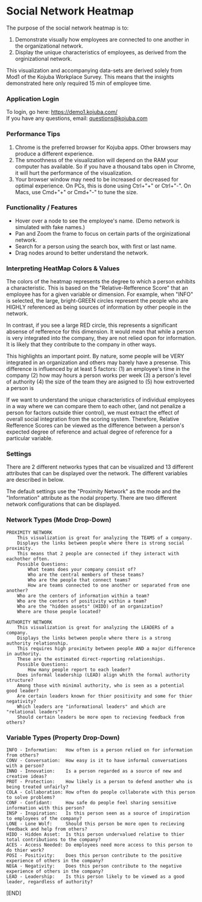 # Social Network Heatmap
  
The purpose of the social network heatmap is to:
1. Demonstrate visually how employees are connected to one another in the organizational network.
2. Display the unique characteristics of employees, as derived from the orginizational network.
  
This visualization and accompanying data-sets are derived solely from Mod1 of the Kojuba Workplace Survey. This means that the insights demonstrated here only required 15 min of employee time.  
  
### Application Login
To login, go here: https://demo1.kojuba.com/  
If you have any questions, email: questions@kojuba.com  
  
### Performance Tips
1. Chrome is the preferred browser for Kojuba apps. Other browsers may produce a different experience. 
2. The smoothness of the visualization will depend on the RAM your computer has available. So if you have a thousand tabs open in Chrome, it will hurt the performance of the visualization.
2. Your browser window may need to be increased or decreased for optimal experience. On PCs, this is done using Ctrl+"+" or Ctrl+"-". On Macs, use Cmd+"+" or Cmd+"-" to tune the size.

### Functionality / Features
- Hover over a node to see the employee's name. (Demo network is simulated with fake names.)
- Pan and Zoom the frame to focus on certain parts of the orginizational network.
- Search for a person using the search box, with first or last name.
- Drag nodes around to better understand the network.

### Interpreting HeatMap Colors & Values
The colors of the heatmap represents the degree to which a person exhibits a characteristic. This is based on the "Relative-Refference Score" that an employee has for a given variable or dimension. For example, when "INFO" is selected, the large, bright-GREEN circles represent the people who are HIGHLY referenced as being sources of information by other people in the network. 
  
In contrast, if you see a large RED circle, this represents a significant absense of refference for this dimension. It would mean that while a person is very integrated into the company, they are not relied opon for information. It is likely that they contribute to the company in other ways. 
  
This highlights an important point. By nature, some people will be VERY integrated in an organization and others may barely have a presense. This difference is influenced by at least 5 factors:
(1) an employee's time in the company
(2) how may hours a person works per week
(3) a person's level of authority
(4) the size of the team they are asigned to
(5) how extroverted a person is
  
If we want to understand the unique characteristics of individual employees in a way where we can compare them to each other, (and not penalize a person for factors outside thier control), we must extract the effect of overall social integration from the scoring system. Therefore, Relative Refference Scores can be viewed as the difference between a person's expected degree of reference and actual degree of reference for a particular variable.
  

### Settings
There are 2 different networks types that can be visualized and 13 different attributes that can be displayed over the network. The different variables are described in below.  
  
The default settings use the "Proximity Network" as the mode and the "Information" attribute as the nodal property. There are two different network configurations that can be displayed.  


### Network Types (Mode Drop-Down)
```
PROXIMITY NETWORK
    This visualization is great for analyzing the TEAMS of a company.
    Displays the links between people where there is strong social proximity.
    This means that 2 people are connected if they interact with eachother often.
    Possible Questions:
        What teams does your company consist of? 
        Who are the central members of these teams?
        Who are the people that connect teams?
        How are teams connected to one another or separated from one another? 
	Who are the centers of information within a team?
	Who are the centers of positivity within a team?
	Who are the "hidden assets" (HIDD) of an organization?
	Where are those people located?
    
AUTHORITY NETWORK
    This visualization is great for analyzing the LEADERS of a company. 
    Displays the links between people where there is a strong authority relationship.
    This requires high proximity between people AND a major difference in authority.
    These are the estimated direct-reporting relationships.
    Possible Questions: 
    	How many people report to each leader?
	Does informal leadership (LEAD) align whith the formal authority structure?
	Among those with minimal authority, who is seen as a potential good leader?  
	Are certain leaders known for thier positivity and some for thier negativity?
	Which leaders are "informational leaders" and which are "relational leaders"? 
	Should certain leaders be more open to recieving feedback from others?
```	


### Variable Types (Property Drop-Down)  
```
INFO - Information:   How often is a person relied on for information from others?  
CONV - Conversation:  How easy is it to have informal conversations with a person?  
INNO - Innovation:    Is a person regarded as a source of new and creative ideas?  
PROT - Protection:    How likely is a person to defend another who is being treated unfairly?  
COLA - Collaboration: How often do people collaborate with this person to solve problems?  
CONF - Confidant:     How safe do people feel sharing sensitive information with this person?  
INSP - Inspiration:   Is this person seen as a source of inspiration to employees of the company?  
LONE - Lone Wolf:     Should this person be more open to recieving feedback and help from others?  
HIDD - Hidden Asset:  Is this person undervalued relative to thier total contributions to the company?  
ACES - Access Needed: Do employees need more access to this person to do thier work?  
POSI - Positivity:    Does this person contribute to the positive experience of others in the company?  
NEGA - Negativity:    Does this person contribute to the negative experience of others in the company?  
LEAD - Leadership:    Is this person likely to be viewed as a good leader, regardless of authority?  
```
  
  
  
[END]

